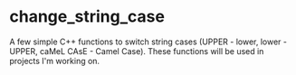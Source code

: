 # change_string_case
A few simple C++ functions to switch string cases (UPPER - lower, lower - UPPER, caMeL CAsE - Camel Case). These functions will be used in projects I'm working on.
